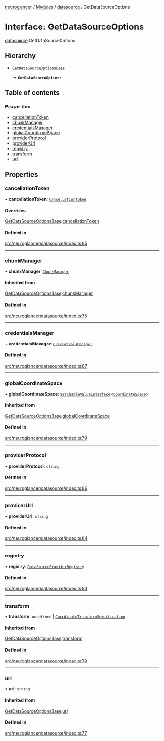 [neuroglancer](../README.md) / [Modules](../modules.md) / [datasource](../modules/datasource.md) / GetDataSourceOptions

# Interface: GetDataSourceOptions

[datasource](../modules/datasource.md).GetDataSourceOptions

## Hierarchy

- [`GetDataSourceOptionsBase`](datasource.GetDataSourceOptionsBase.md)

  ↳ **`GetDataSourceOptions`**

## Table of contents

### Properties

- [cancellationToken](datasource.GetDataSourceOptions.md#cancellationtoken)
- [chunkManager](datasource.GetDataSourceOptions.md#chunkmanager)
- [credentialsManager](datasource.GetDataSourceOptions.md#credentialsmanager)
- [globalCoordinateSpace](datasource.GetDataSourceOptions.md#globalcoordinatespace)
- [providerProtocol](datasource.GetDataSourceOptions.md#providerprotocol)
- [providerUrl](datasource.GetDataSourceOptions.md#providerurl)
- [registry](datasource.GetDataSourceOptions.md#registry)
- [transform](datasource.GetDataSourceOptions.md#transform)
- [url](datasource.GetDataSourceOptions.md#url)

## Properties

### cancellationToken

• **cancellationToken**: [`CancellationToken`](util_cancellation.CancellationToken.md)

#### Overrides

[GetDataSourceOptionsBase](datasource.GetDataSourceOptionsBase.md).[cancellationToken](datasource.GetDataSourceOptionsBase.md#cancellationtoken)

#### Defined in

[src/neuroglancer/datasource/index.ts:85](https://github.com/ActiveBrainAtlas2/neuroglancer/blob/1beb5d34/src/neuroglancer/datasource/index.ts#L85)

___

### chunkManager

• **chunkManager**: [`ChunkManager`](../classes/chunk_manager_frontend.ChunkManager.md)

#### Inherited from

[GetDataSourceOptionsBase](datasource.GetDataSourceOptionsBase.md).[chunkManager](datasource.GetDataSourceOptionsBase.md#chunkmanager)

#### Defined in

[src/neuroglancer/datasource/index.ts:75](https://github.com/ActiveBrainAtlas2/neuroglancer/blob/1beb5d34/src/neuroglancer/datasource/index.ts#L75)

___

### credentialsManager

• **credentialsManager**: [`CredentialsManager`](credentials_provider.CredentialsManager.md)

#### Defined in

[src/neuroglancer/datasource/index.ts:87](https://github.com/ActiveBrainAtlas2/neuroglancer/blob/1beb5d34/src/neuroglancer/datasource/index.ts#L87)

___

### globalCoordinateSpace

• **globalCoordinateSpace**: [`WatchableValueInterface`](annotation_annotation_layer_state._internal_.WatchableValueInterface.md)<[`CoordinateSpace`](annotation_annotation_layer_state._internal_.CoordinateSpace.md)\>

#### Inherited from

[GetDataSourceOptionsBase](datasource.GetDataSourceOptionsBase.md).[globalCoordinateSpace](datasource.GetDataSourceOptionsBase.md#globalcoordinatespace)

#### Defined in

[src/neuroglancer/datasource/index.ts:79](https://github.com/ActiveBrainAtlas2/neuroglancer/blob/1beb5d34/src/neuroglancer/datasource/index.ts#L79)

___

### providerProtocol

• **providerProtocol**: `string`

#### Defined in

[src/neuroglancer/datasource/index.ts:86](https://github.com/ActiveBrainAtlas2/neuroglancer/blob/1beb5d34/src/neuroglancer/datasource/index.ts#L86)

___

### providerUrl

• **providerUrl**: `string`

#### Defined in

[src/neuroglancer/datasource/index.ts:84](https://github.com/ActiveBrainAtlas2/neuroglancer/blob/1beb5d34/src/neuroglancer/datasource/index.ts#L84)

___

### registry

• **registry**: [`DataSourceProviderRegistry`](../classes/datasource.DataSourceProviderRegistry.md)

#### Defined in

[src/neuroglancer/datasource/index.ts:83](https://github.com/ActiveBrainAtlas2/neuroglancer/blob/1beb5d34/src/neuroglancer/datasource/index.ts#L83)

___

### transform

• **transform**: `undefined` \| [`CoordinateTransformSpecification`](annotation_annotation_layer_state._internal_.CoordinateTransformSpecification.md)

#### Inherited from

[GetDataSourceOptionsBase](datasource.GetDataSourceOptionsBase.md).[transform](datasource.GetDataSourceOptionsBase.md#transform)

#### Defined in

[src/neuroglancer/datasource/index.ts:78](https://github.com/ActiveBrainAtlas2/neuroglancer/blob/1beb5d34/src/neuroglancer/datasource/index.ts#L78)

___

### url

• **url**: `string`

#### Inherited from

[GetDataSourceOptionsBase](datasource.GetDataSourceOptionsBase.md).[url](datasource.GetDataSourceOptionsBase.md#url)

#### Defined in

[src/neuroglancer/datasource/index.ts:77](https://github.com/ActiveBrainAtlas2/neuroglancer/blob/1beb5d34/src/neuroglancer/datasource/index.ts#L77)

